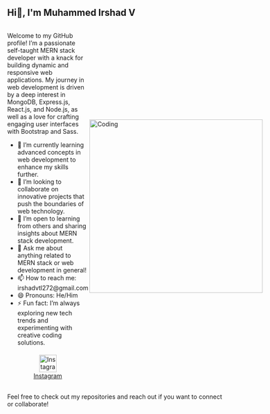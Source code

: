 ## Hi👋, I'm Muhammed Irshad V

<div style="display: flex; align-items: center; justify-content: space-between;">
  <div>
    <p>Welcome to my GitHub profile! I’m a passionate self-taught MERN stack developer with a knack for building dynamic and responsive web applications. My journey in web development is driven by a deep interest in MongoDB, Express.js, React.js, and Node.js, as well as a love for crafting engaging user interfaces with Bootstrap and Sass.</p>
    <ul>
      <li>🌱 I’m currently learning advanced concepts in web development to enhance my skills further.</li>
      <li>👯 I’m looking to collaborate on innovative projects that push the boundaries of web technology.</li>
      <li>🤔 I’m open to learning from others and sharing insights about MERN stack development.</li>
      <li>💬 Ask me about anything related to MERN stack or web development in general!</li>
      <li>📫 How to reach me: irshadvtl272@gmail.com</li>
      <li>😄 Pronouns: He/Him</li>
      <li>⚡ Fun fact: I’m always exploring new tech trends and experimenting with creative coding solutions.</li>
    </ul>
    <div style="text-align: center; margin-top: 20px;">
      <a href="https://www.instagram.com/___irshad___v/" target="_blank">
        <img src="https://upload.wikimedia.org/wikipedia/commons/a/a5/Instagram_icon.png" alt="Instagram" style="width: 40px; height: 40px;" />
      </a>
      <br />
      <a href="https://www.instagram.com/___irshad___v/" target="_blank">Instagram</a>
    </div>
    <br />

  </div>
  <img align="right" alt="Coding" width="400" src="https://cdn.dribbble.com/users/1162077/screenshots/3848914/programmer.gif">
</div>

Feel free to check out my repositories and reach out if you want to connect or collaborate!
